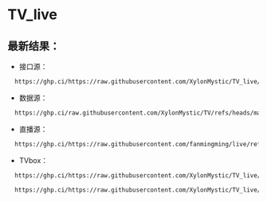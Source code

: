 # TV_live

## 最新结果：

- 接口源：

```bash
  https://ghp.ci/https://raw.githubusercontent.com/XylonMystic/TV_live/refs/heads/main/config/contents.txt
```

- 数据源：

```bash
  https://ghp.ci/raw.githubusercontent.com/XylonMystic/TV/refs/heads/master/output/result.txt
```

- 直播源：

```bash
  https://ghp.ci/https://raw.githubusercontent.com/fanmingming/live/refs/heads/main/tv/m3u/itv.txt
```

- TVbox：

```bash
  https://ghp.ci/https://raw.githubusercontent.com/XylonMystic/TV_live/refs/heads/main/tvbox/source.txt
```
```bash
  https://ghp.ci/https://raw.githubusercontent.com/XylonMystic/TV_live/refs/heads/main/tvbox/本地仓.txt
```
